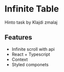 # Infinite Table

Hinto task by Klajdi zmalaj

## Features

- Infinite scroll with api
- React + Typescript
- Context
- Styled componets
